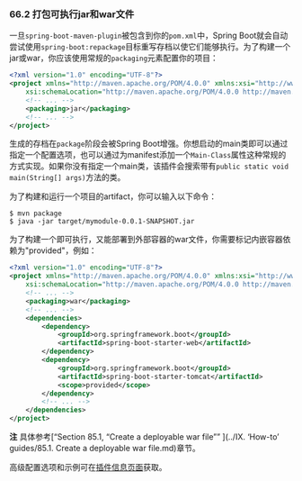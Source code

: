 ### 66.2 打包可执行jar和war文件

一旦`spring-boot-maven-plugin`被包含到你的`pom.xml`中，Spring Boot就会自动尝试使用`spring-boot:repackage`目标重写存档以使它们能够执行。为了构建一个jar或war，你应该使用常规的`packaging`元素配置你的项目：
```xml
<?xml version="1.0" encoding="UTF-8"?>
<project xmlns="http://maven.apache.org/POM/4.0.0" xmlns:xsi="http://www.w3.org/2001/XMLSchema-instance"
    xsi:schemaLocation="http://maven.apache.org/POM/4.0.0 http://maven.apache.org/xsd/maven-4.0.0.xsd">
    <!-- ... -->
    <packaging>jar</packaging>
    <!-- ... -->
</project>
```
生成的存档在`package`阶段会被Spring Boot增强。你想启动的main类即可以通过指定一个配置选项，也可以通过为manifest添加一个`Main-Class`属性这种常规的方式实现。如果你没有指定一个main类，该插件会搜索带有`public static void main(String[] args)`方法的类。

为了构建和运行一个项目的artifact，你可以输入以下命令：
```shell
$ mvn package
$ java -jar target/mymodule-0.0.1-SNAPSHOT.jar
```
为了构建一个即可执行，又能部署到外部容器的war文件，你需要标记内嵌容器依赖为"provided"，例如：
```xml
<?xml version="1.0" encoding="UTF-8"?>
<project xmlns="http://maven.apache.org/POM/4.0.0" xmlns:xsi="http://www.w3.org/2001/XMLSchema-instance"
    xsi:schemaLocation="http://maven.apache.org/POM/4.0.0 http://maven.apache.org/xsd/maven-4.0.0.xsd">
    <!-- ... -->
    <packaging>war</packaging>
    <!-- ... -->
    <dependencies>
        <dependency>
            <groupId>org.springframework.boot</groupId>
            <artifactId>spring-boot-starter-web</artifactId>
        </dependency>
        <dependency>
            <groupId>org.springframework.boot</groupId>
            <artifactId>spring-boot-starter-tomcat</artifactId>
            <scope>provided</scope>
        </dependency>
        <!-- ... -->
    </dependencies>
</project>
```
**注** 具体参考[“Section 85.1, “Create a deployable war file”” ](../IX. ‘How-to’ guides/85.1. Create a deployable war file.md)章节。 

高级配置选项和示例可在[插件信息页面](https://docs.spring.io/spring-boot/docs/2.0.0.M7/maven-plugin/)获取。
